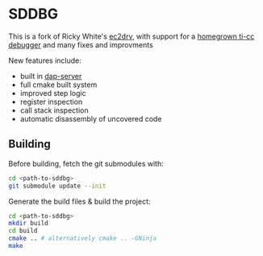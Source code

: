 SDDBG
=====

This is a fork of Ricky White's [ec2drv](https://github.com/paragonRobotics/ec2-new),
with support for a [homegrown ti-cc debugger](https://github.com/bkleiner/cc-flasher)
and many fixes and improvments

New features include:
- built in [dap-server](https://microsoft.github.io/debug-adapter-protocol)
- full cmake built system
- improved step logic
- register inspection
- call stack inspection
- automatic disassembly of uncovered code

## Building

Before building, fetch the git submodules with:

```bash
cd <path-to-sddbg>
git submodule update --init
```

Generate the build files & build the project:

```bash
cd <path-to-sddbg>
mkdir build
cd build
cmake .. # alternatively cmake .. -GNinja
make
```
